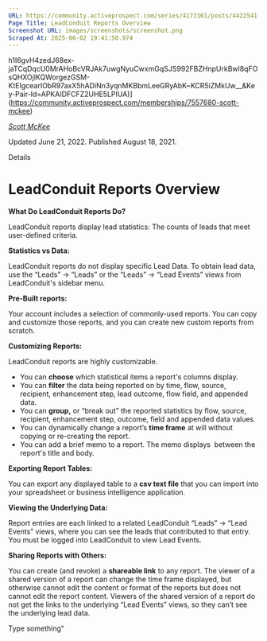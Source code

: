 ```yaml
---
URL: https://community.activeprospect.com/series/4173161/posts/4422541-leadconduit-reports-overview
Page Title: LeadConduit Reports Overview
Screenshot URL: images/screenshots/screenshot.png
Scraped At: 2025-06-02 19:41:50.974
---
```

h1I6gvH4zedJ68ex-jaTCqDqcU0MrAHoBcVRJAk7uwgNyuCwxmGqSJS992FBZHnpUrkBwl8qFOsQHXOjlKQWorgezGSM-KtEIgcearIObR97axX5hADiNn3yqnMKBbmLeeGRyAbK~KCR5iZMkUw__&Key-Pair-Id=APKAIDFCFZ2UHE5LPIUA)](https://community.activeprospect.com/memberships/7557680-scott-mckee)

[_Scott McKee_](https://community.activeprospect.com/memberships/7557680-scott-mckee)

Updated June 21, 2022. Published August 18, 2021.

Details

# LeadConduit Reports Overview

**What Do LeadConduit Reports Do?**

LeadConduit reports display lead statistics: The counts of leads that meet user-defined criteria.

**Statistics vs Data:**

LeadConduit reports do not display specific Lead Data. To obtain lead data, use the “Leads” → “Leads” or the “Leads” → “Lead Events” views from LeadConduit's sidebar menu.

**Pre-Built reports:**

Your account includes a selection of commonly-used reports. You can copy and customize those reports, and you can create new custom reports from scratch.

**Customizing Reports:**

LeadConduit reports are highly customizable.

- You can **choose** which statistical items a report's columns display.
- You can **filter** the data being reported on by time, flow, source, recipient, enhancement step, lead outcome, flow field, and appended data.
- You can **group,** or “break out” the reported statistics by flow, source, recipient, enhancement step, outcome, field and appended data values.
- You can dynamically change a report’s **time frame** at will without copying or re-creating the report.
- You can add a brief memo to a report. The memo displays  between the report's title and body.

**Exporting Report Tables:**

You can export any displayed table to a **csv text file** that you can import into your spreadsheet or business intelligence application.

**Viewing the Underlying Data:**

Report entries are each linked to a related LeadConduit “Leads” → “Lead Events” views, where you can see the leads that contributed to that entry. You must be logged into LeadConduit to view Lead Events.

**Sharing Reports with Others:**

You can create (and revoke) a **shareable link** to any report. The viewer of a shared version of a report can change the time frame displayed, but otherwise cannot edit the content or format of the reports but does not cannot edit the report content. Viewers of the shared version of a report do not get the links to the underlying “Lead Events” views, so they can’t see the underlying lead data.

Type something"
